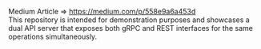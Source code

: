 Medium Article => https://medium.com/p/558e9a6a453d  
This repository is intended for demonstration purposes and showcases a dual API server that exposes both gRPC and REST interfaces for the same operations simultaneously.  

